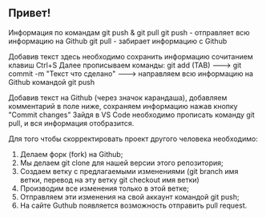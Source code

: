 ## Привет!
Информация по командам git push & git pull
git push - отправляет всю информацию на Github
git pull - забирает информацию с Github

Добавив текст здесь необходимо сохранить информацию сочитанием клавиш Ctrl+S
Далее прописываем команды: git add (TAB) ---> git commit -m "Текст что сделано" ---> направляем всю информацию на Github командой git push

Добавив текст на Github (через значок карандаша), добавляем комментарий в поле ниже, сохраняем информацию нажав кнопку "Commit changes"
Зайдя в VS Code необходимо прописать команду git pull, и вся информация отобразится.

Для того чтобы скорректировать проект другого человека необходимо:
1. Делаем форк (fork) на Github;
2. Мы делаем git clone для нашей версии этого репозитория;
3. Создаем ветку с предлагаемыми изменениями (git branch имя ветки, перевод на эту ветку git checkout имя ветки)
4. Производим все изменения только в этой ветке;
5. Отправляем эти изменения на свой аккаунт командой git push;
6. На сайте Guthub появляется возможность отправить pull request.